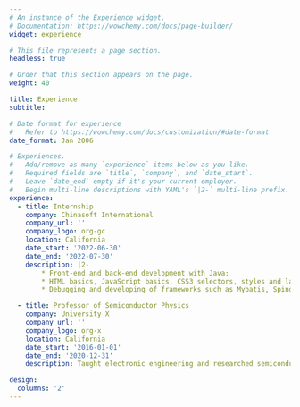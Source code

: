 ```yaml
---
# An instance of the Experience widget.
# Documentation: https://wowchemy.com/docs/page-builder/
widget: experience

# This file represents a page section.
headless: true

# Order that this section appears on the page.
weight: 40

title: Experience
subtitle:

# Date format for experience
#   Refer to https://wowchemy.com/docs/customization/#date-format
date_format: Jan 2006

# Experiences.
#   Add/remove as many `experience` items below as you like.
#   Required fields are `title`, `company`, and `date_start`.
#   Leave `date_end` empty if it's your current employer.
#   Begin multi-line descriptions with YAML's `|2-` multi-line prefix.
experience:
  - title: Internship
    company: Chinasoft International
    company_url: ''
    company_logo: org-gc
    location: California
    date_start: '2022-06-30'
    date_end: '2022-07-30'
    description: |2-
        * Front-end and back-end development with Java;
        * HTML basics, JavaScript basics, CSS3 selectors, styles and layouts.
        * Debugging and developing of frameworks such as Mybatis, Sping, SpringMVC, etc.

  - title: Professor of Semiconductor Physics
    company: University X
    company_url: ''
    company_logo: org-x
    location: California
    date_start: '2016-01-01'
    date_end: '2020-12-31'
    description: Taught electronic engineering and researched semiconductor physics.

design:
  columns: '2'
---
```

